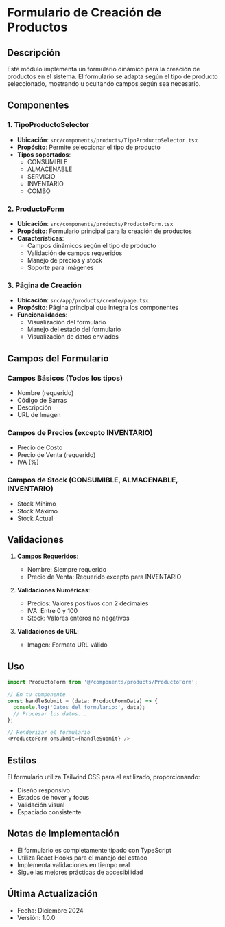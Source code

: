 # Formulario de Creación de Productos

## Descripción
Este módulo implementa un formulario dinámico para la creación de productos en el sistema. El formulario se adapta según el tipo de producto seleccionado, mostrando u ocultando campos según sea necesario.

## Componentes

### 1. TipoProductoSelector
- **Ubicación**: `src/components/products/TipoProductoSelector.tsx`
- **Propósito**: Permite seleccionar el tipo de producto
- **Tipos soportados**:
  - CONSUMIBLE
  - ALMACENABLE
  - SERVICIO
  - INVENTARIO
  - COMBO

### 2. ProductoForm
- **Ubicación**: `src/components/products/ProductoForm.tsx`
- **Propósito**: Formulario principal para la creación de productos
- **Características**:
  - Campos dinámicos según el tipo de producto
  - Validación de campos requeridos
  - Manejo de precios y stock
  - Soporte para imágenes

### 3. Página de Creación
- **Ubicación**: `src/app/products/create/page.tsx`
- **Propósito**: Página principal que integra los componentes
- **Funcionalidades**:
  - Visualización del formulario
  - Manejo del estado del formulario
  - Visualización de datos enviados

## Campos del Formulario

### Campos Básicos (Todos los tipos)
- Nombre (requerido)
- Código de Barras
- Descripción
- URL de Imagen

### Campos de Precios (excepto INVENTARIO)
- Precio de Costo
- Precio de Venta (requerido)
- IVA (%)

### Campos de Stock (CONSUMIBLE, ALMACENABLE, INVENTARIO)
- Stock Mínimo
- Stock Máximo
- Stock Actual

## Validaciones

1. **Campos Requeridos**:
   - Nombre: Siempre requerido
   - Precio de Venta: Requerido excepto para INVENTARIO

2. **Validaciones Numéricas**:
   - Precios: Valores positivos con 2 decimales
   - IVA: Entre 0 y 100
   - Stock: Valores enteros no negativos

3. **Validaciones de URL**:
   - Imagen: Formato URL válido

## Uso

```typescript
import ProductoForm from '@/components/products/ProductoForm';

// En tu componente
const handleSubmit = (data: ProductFormData) => {
  console.log('Datos del formulario:', data);
  // Procesar los datos...
};

// Renderizar el formulario
<ProductoForm onSubmit={handleSubmit} />
```

## Estilos
El formulario utiliza Tailwind CSS para el estilizado, proporcionando:
- Diseño responsivo
- Estados de hover y focus
- Validación visual
- Espaciado consistente

## Notas de Implementación
- El formulario es completamente tipado con TypeScript
- Utiliza React Hooks para el manejo del estado
- Implementa validaciones en tiempo real
- Sigue las mejores prácticas de accesibilidad

## Última Actualización
- Fecha: Diciembre 2024
- Versión: 1.0.0 